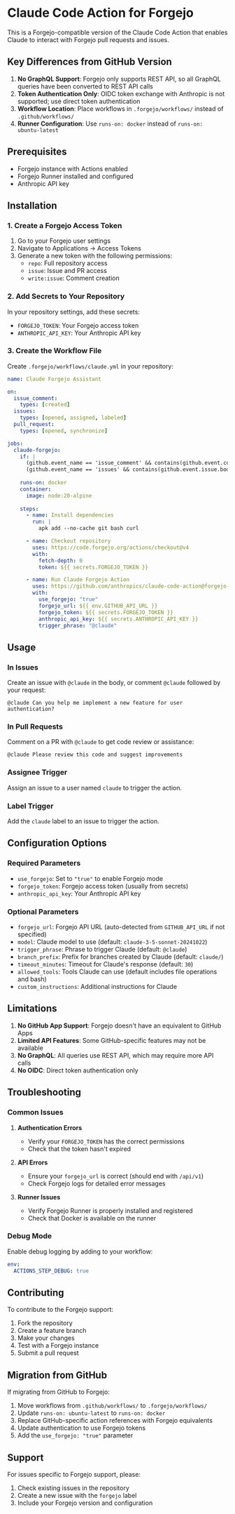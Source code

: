 # Claude Code Action for Forgejo

This is a Forgejo-compatible version of the Claude Code Action that enables Claude to interact with Forgejo pull requests and issues.

## Key Differences from GitHub Version

1. **No GraphQL Support**: Forgejo only supports REST API, so all GraphQL queries have been converted to REST API calls
2. **Token Authentication Only**: OIDC token exchange with Anthropic is not supported; use direct token authentication
3. **Workflow Location**: Place workflows in `.forgejo/workflows/` instead of `.github/workflows/`
4. **Runner Configuration**: Use `runs-on: docker` instead of `runs-on: ubuntu-latest`

## Prerequisites

- Forgejo instance with Actions enabled
- Forgejo Runner installed and configured
- Anthropic API key

## Installation

### 1. Create a Forgejo Access Token

1. Go to your Forgejo user settings
2. Navigate to Applications → Access Tokens
3. Generate a new token with the following permissions:
   - `repo`: Full repository access
   - `issue`: Issue and PR access
   - `write:issue`: Comment creation

### 2. Add Secrets to Your Repository

In your repository settings, add these secrets:
- `FORGEJO_TOKEN`: Your Forgejo access token
- `ANTHROPIC_API_KEY`: Your Anthropic API key

### 3. Create the Workflow File

Create `.forgejo/workflows/claude.yml` in your repository:

```yaml
name: Claude Forgejo Assistant

on:
  issue_comment:
    types: [created]
  issues:
    types: [opened, assigned, labeled]
  pull_request:
    types: [opened, synchronize]

jobs:
  claude-forgejo:
    if: |
      (github.event_name == 'issue_comment' && contains(github.event.comment.body, '@claude')) ||
      (github.event_name == 'issues' && contains(github.event.issue.body, '@claude'))
    
    runs-on: docker
    container:
      image: node:20-alpine
    
    steps:
      - name: Install dependencies
        run: |
          apk add --no-cache git bash curl

      - name: Checkout repository
        uses: https://code.forgejo.org/actions/checkout@v4
        with:
          fetch-depth: 0
          token: ${{ secrets.FORGEJO_TOKEN }}

      - name: Run Claude Forgejo Action
        uses: https://github.com/anthropics/claude-code-action@forgejo-support
        with:
          use_forgejo: "true"
          forgejo_url: ${{ env.GITHUB_API_URL }}
          forgejo_token: ${{ secrets.FORGEJO_TOKEN }}
          anthropic_api_key: ${{ secrets.ANTHROPIC_API_KEY }}
          trigger_phrase: "@claude"
```

## Usage

### In Issues
Create an issue with `@claude` in the body, or comment `@claude` followed by your request:
```
@claude Can you help me implement a new feature for user authentication?
```

### In Pull Requests
Comment on a PR with `@claude` to get code review or assistance:
```
@claude Please review this code and suggest improvements
```

### Assignee Trigger
Assign an issue to a user named `claude` to trigger the action.

### Label Trigger
Add the `claude` label to an issue to trigger the action.

## Configuration Options

### Required Parameters
- `use_forgejo`: Set to `"true"` to enable Forgejo mode
- `forgejo_token`: Forgejo access token (usually from secrets)
- `anthropic_api_key`: Your Anthropic API key

### Optional Parameters
- `forgejo_url`: Forgejo API URL (auto-detected from `GITHUB_API_URL` if not specified)
- `model`: Claude model to use (default: `claude-3-5-sonnet-20241022`)
- `trigger_phrase`: Phrase to trigger Claude (default: `@claude`)
- `branch_prefix`: Prefix for branches created by Claude (default: `claude/`)
- `timeout_minutes`: Timeout for Claude's response (default: `30`)
- `allowed_tools`: Tools Claude can use (default includes file operations and bash)
- `custom_instructions`: Additional instructions for Claude

## Limitations

1. **No GitHub App Support**: Forgejo doesn't have an equivalent to GitHub Apps
2. **Limited API Features**: Some GitHub-specific features may not be available
3. **No GraphQL**: All queries use REST API, which may require more API calls
4. **No OIDC**: Direct token authentication only

## Troubleshooting

### Common Issues

1. **Authentication Errors**
   - Verify your `FORGEJO_TOKEN` has the correct permissions
   - Check that the token hasn't expired

2. **API Errors**
   - Ensure your `forgejo_url` is correct (should end with `/api/v1`)
   - Check Forgejo logs for detailed error messages

3. **Runner Issues**
   - Verify Forgejo Runner is properly installed and registered
   - Check that Docker is available on the runner

### Debug Mode

Enable debug logging by adding to your workflow:
```yaml
env:
  ACTIONS_STEP_DEBUG: true
```

## Contributing

To contribute to the Forgejo support:

1. Fork the repository
2. Create a feature branch
3. Make your changes
4. Test with a Forgejo instance
5. Submit a pull request

## Migration from GitHub

If migrating from GitHub to Forgejo:

1. Move workflows from `.github/workflows/` to `.forgejo/workflows/`
2. Update `runs-on: ubuntu-latest` to `runs-on: docker`
3. Replace GitHub-specific action references with Forgejo equivalents
4. Update authentication to use Forgejo tokens
5. Add the `use_forgejo: "true"` parameter

## Support

For issues specific to Forgejo support, please:
1. Check existing issues in the repository
2. Create a new issue with the `forgejo` label
3. Include your Forgejo version and configuration